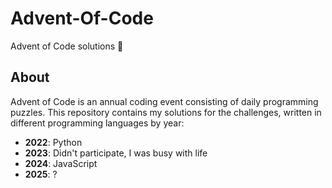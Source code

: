 # Advent-Of-Code

Advent of Code solutions 🎄

## About
Advent of Code is an annual coding event consisting of daily programming puzzles. 
This repository contains my solutions for the challenges, written in different programming languages by year:

- **2022**: Python
- **2023**: Didn't participate, I was busy with life
- **2024**: JavaScript
- **2025**: ?